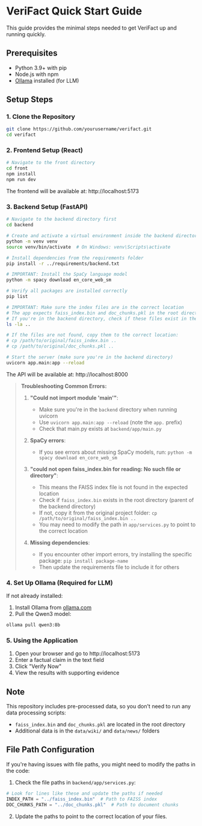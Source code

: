# VeriFact Quick Start Guide

This guide provides the minimal steps needed to get VeriFact up and running quickly.

## Prerequisites

- Python 3.9+ with pip
- Node.js with npm
- [Ollama](https://ollama.com/) installed (for LLM)

## Setup Steps

### 1. Clone the Repository

```bash
git clone https://github.com/yourusername/verifact.git
cd verifact
```

### 2. Frontend Setup (React)

```bash
# Navigate to the front directory
cd front
npm install
npm run dev
```

The frontend will be available at: http://localhost:5173

### 3. Backend Setup (FastAPI)

```bash
# Navigate to the backend directory first
cd backend

# Create and activate a virtual environment inside the backend directory
python -m venv venv
source venv/bin/activate  # On Windows: venv\Scripts\activate

# Install dependencies from the requirements folder
pip install -r ../requirements/backend.txt

# IMPORTANT: Install the SpaCy language model
python -m spacy download en_core_web_sm

# Verify all packages are installed correctly
pip list

# IMPORTANT: Make sure the index files are in the correct location
# The app expects faiss_index.bin and doc_chunks.pkl in the root directory
# If you're in the backend directory, check if these files exist in the parent directory:
ls -la ..

# If the files are not found, copy them to the correct location:
# cp /path/to/original/faiss_index.bin ..
# cp /path/to/original/doc_chunks.pkl ..

# Start the server (make sure you're in the backend directory)
uvicorn app.main:app --reload
```

The API will be available at: http://localhost:8000

> **Troubleshooting Common Errors:**
>
> 1. **"Could not import module 'main'"**:
>    - Make sure you're in the `backend` directory when running uvicorn
>    - Use `uvicorn app.main:app --reload` (note the `app.` prefix)
>    - Check that main.py exists at `backend/app/main.py`
>
> 2. **SpaCy errors**:
>    - If you see errors about missing SpaCy models, run: `python -m spacy download en_core_web_sm`
>
> 3. **"could not open faiss_index.bin for reading: No such file or directory"**:
>    - This means the FAISS index file is not found in the expected location
>    - Check if `faiss_index.bin` exists in the root directory (parent of the backend directory)
>    - If not, copy it from the original project folder: `cp /path/to/original/faiss_index.bin ..`
>    - You may need to modify the path in `app/services.py` to point to the correct location
>
> 4. **Missing dependencies**:
>    - If you encounter other import errors, try installing the specific package: `pip install package-name`
>    - Then update the requirements file to include it for others

### 4. Set Up Ollama (Required for LLM)

If not already installed:
1. Install Ollama from [ollama.com](https://ollama.com/)
2. Pull the Qwen3 model:
```bash
ollama pull qwen3:8b
```

### 5. Using the Application

1. Open your browser and go to http://localhost:5173
2. Enter a factual claim in the text field
3. Click "Verify Now"
4. View the results with supporting evidence

## Note

This repository includes pre-processed data, so you don't need to run any data processing scripts:
- `faiss_index.bin` and `doc_chunks.pkl` are located in the root directory
- Additional data is in the `data/wiki/` and `data/news/` folders

## File Path Configuration

If you're having issues with file paths, you might need to modify the paths in the code:

1. Check the file paths in `backend/app/services.py`:
```python
# Look for lines like these and update the paths if needed
INDEX_PATH = "../faiss_index.bin"  # Path to FAISS index
DOC_CHUNKS_PATH = "../doc_chunks.pkl"  # Path to document chunks
```

2. Update the paths to point to the correct location of your files.
